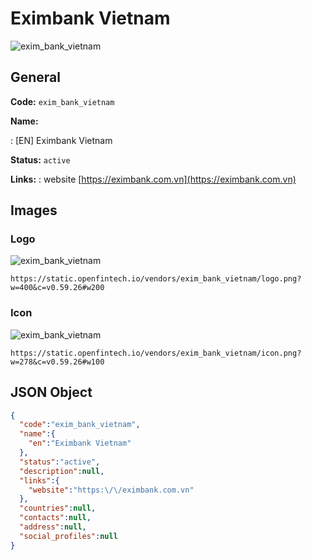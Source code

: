 
# Eximbank Vietnam 
![exim_bank_vietnam](https://static.openfintech.io/vendors/exim_bank_vietnam/logo.png?w=400&c=v0.59.26#w200)  

## General 
 
**Code:** `exim_bank_vietnam` 
 
**Name:** 
 
:	[EN] Eximbank Vietnam 
 
**Status:** `active` 
 
**Links:** 
: website [https://eximbank.com.vn](https://eximbank.com.vn) 
 

## Images 

### Logo 
 
![exim_bank_vietnam](https://static.openfintech.io/vendors/exim_bank_vietnam/logo.png?w=400&c=v0.59.26#w200)  

```
https://static.openfintech.io/vendors/exim_bank_vietnam/logo.png?w=400&c=v0.59.26#w200
```  

### Icon 
 
![exim_bank_vietnam](https://static.openfintech.io/vendors/exim_bank_vietnam/icon.png?w=278&c=v0.59.26#w100)  

```
https://static.openfintech.io/vendors/exim_bank_vietnam/icon.png?w=278&c=v0.59.26#w100
```  

## JSON Object 

```json
{
  "code":"exim_bank_vietnam",
  "name":{
    "en":"Eximbank Vietnam"
  },
  "status":"active",
  "description":null,
  "links":{
    "website":"https:\/\/eximbank.com.vn"
  },
  "countries":null,
  "contacts":null,
  "address":null,
  "social_profiles":null
}
```  
